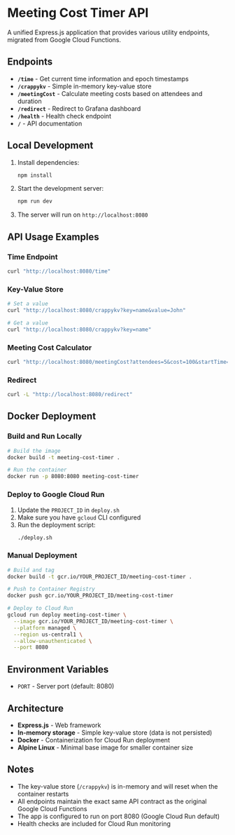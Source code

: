 # Meeting Cost Timer API

A unified Express.js application that provides various utility endpoints, migrated from Google Cloud Functions.

## Endpoints

- **`/time`** - Get current time information and epoch timestamps
- **`/crappykv`** - Simple in-memory key-value store
- **`/meetingCost`** - Calculate meeting costs based on attendees and duration
- **`/redirect`** - Redirect to Grafana dashboard
- **`/health`** - Health check endpoint
- **`/`** - API documentation

## Local Development

1. Install dependencies:
   ```bash
   npm install
   ```

2. Start the development server:
   ```bash
   npm run dev
   ```

3. The server will run on `http://localhost:8080`

## API Usage Examples

### Time Endpoint
```bash
curl "http://localhost:8080/time"
```

### Key-Value Store
```bash
# Set a value
curl "http://localhost:8080/crappykv?key=name&value=John"

# Get a value
curl "http://localhost:8080/crappykv?key=name"
```

### Meeting Cost Calculator
```bash
curl "http://localhost:8080/meetingCost?attendees=5&cost=100&startTime=1640995200"
```

### Redirect
```bash
curl -L "http://localhost:8080/redirect"
```

## Docker Deployment

### Build and Run Locally
```bash
# Build the image
docker build -t meeting-cost-timer .

# Run the container
docker run -p 8080:8080 meeting-cost-timer
```

### Deploy to Google Cloud Run

1. Update the `PROJECT_ID` in `deploy.sh`
2. Make sure you have `gcloud` CLI configured
3. Run the deployment script:
   ```bash
   ./deploy.sh
   ```

### Manual Deployment
```bash
# Build and tag
docker build -t gcr.io/YOUR_PROJECT_ID/meeting-cost-timer .

# Push to Container Registry
docker push gcr.io/YOUR_PROJECT_ID/meeting-cost-timer

# Deploy to Cloud Run
gcloud run deploy meeting-cost-timer \
  --image gcr.io/YOUR_PROJECT_ID/meeting-cost-timer \
  --platform managed \
  --region us-central1 \
  --allow-unauthenticated \
  --port 8080
```

## Environment Variables

- `PORT` - Server port (default: 8080)

## Architecture

- **Express.js** - Web framework
- **In-memory storage** - Simple key-value store (data is not persisted)
- **Docker** - Containerization for Cloud Run deployment
- **Alpine Linux** - Minimal base image for smaller container size

## Notes

- The key-value store (`/crappykv`) is in-memory and will reset when the container restarts
- All endpoints maintain the exact same API contract as the original Google Cloud Functions
- The app is configured to run on port 8080 (Google Cloud Run default)
- Health checks are included for Cloud Run monitoring

